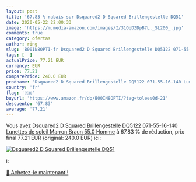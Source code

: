 ```yaml
---
layout: post
title: '67.83 % rabais sur Dsquared2 D Squared Brillengestelle DQ51'
date: 2020-05-22 22:00:33
image: 'https://m.media-amazon.com/images/I/31OqDZDpB7L._SL200_.jpg'
comments: true
category: ofertas
author: ring
slug: 'B00IN8OPTI-fr Dsquared2 D Squared Brillengestelle DQ5122 071-55-16-140...'
tags: [  ]
actualPrice: 77.21 EUR
currency: EUR
price: 77.21
comparePrice: 240.0 EUR
prodname: 'Dsquared2 D Squared Brillengestelle DQ5122 071-55-16-140 Lunettes de soleil  Marron  Braun   55.0 Homme'
country: 'fr'
flag: '🇫🇷'
buyurl: 'https://www.amazon.fr/dp/B00IN8OPTI/?tag=tolees0d-21'
descuento: '67.83'
average: '77.21'
---
```


Vous avez [Dsquared2 D Squared Brillengestelle DQ5122 071-55-16-140 Lunettes de soleil  Marron  Braun   55.0 Homme](https://www.amazon.fr/dp/B00IN8OPTI/?tag=tolees0d-21)  à  67.83 % de réduction, prix final  77.21 EUR (original: 240.0 EUR) ici:

[![Dsquared2 D Squared Brillengestelle DQ51](https://m.media-amazon.com/images/I/31OqDZDpB7L._SL200_.jpg)](https://www.amazon.fr/dp/B00IN8OPTI/?tag=tolees0d-21)

ℹ️:


[🛒 Achetez-le maintenant!!](https://www.amazon.fr/dp/B00IN8OPTI/?tag=tolees0d-21)
